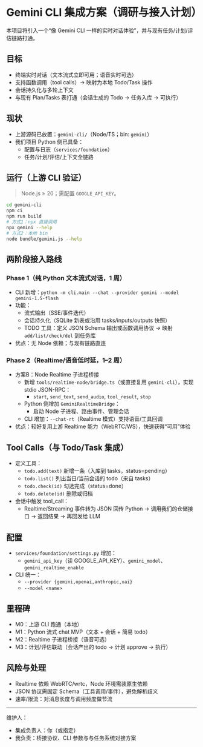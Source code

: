 # Gemini CLI 集成方案（调研与接入计划）

本项目将引入一个“像 Gemini CLI 一样的实时对话体验”，并与现有任务/计划/评估链路打通。

## 目标
- 终端实时对话（文本流式立即可用；语音实时可选）
- 支持函数调用（tool calls）→ 映射为本地 Todo/Task 操作
- 会话持久化与多轮上下文
- 与现有 Plan/Tasks 表打通（会话生成的 Todo → 任务入库 → 可执行）

## 现状
- 上游源码已放置：`gemini-cli/`（Node/TS；bin: `gemini`）
- 我们项目 Python 侧已具备：
  - 配置与日志（`services/foundation`）
  - 任务/计划/评估/上下文全链路

## 运行（上游 CLI 验证）
> Node.js ≥ 20；需配置 `GOOGLE_API_KEY`。

```bash
cd gemini-cli
npm ci
npm run build
# 方式1：npx 直接调用
npx gemini --help
# 方式2：本地 bin
node bundle/gemini.js --help
```

## 两阶段接入路线

### Phase 1（纯 Python 文本流式对话，1 周）
- CLI 新增：`python -m cli.main --chat --provider gemini --model gemini-1.5-flash`
- 功能：
  - 流式输出（SSE/事件迭代）
  - 会话持久化（SQLite 新表或沿用 tasks/inputs/outputs 快照）
  - TODO 工具：定义 JSON Schema 输出或函数调用协议 → 映射 `add/list/check/del` 到任务库
- 优点：无 Node 依赖；与现有链路直连

### Phase 2（Realtime/语音低时延，1–2 周）
- 方案B：Node Realtime 子进程桥接
  - 新增 `tools/realtime-node/bridge.ts`（或直接复用 `gemini-cli`），实现 stdio JSON-RPC：
    - `start`, `send_text`, `send_audio`, `tool_result`, `stop`
  - Python 侧增加 `GeminiRealtimeBridge`：
    - 启动 Node 子进程、路由事件、管理会话
  - CLI 增加：`--chat-rt`（Realtime 模式）支持语音/工具回调
- 优点：较好复用上游 Realtime 能力（WebRTC/WS），快速获得“可用”体验

## Tool Calls（与 Todo/Task 集成）
- 定义工具：
  - `todo.add(text)` 新增一条（入库到 tasks，status=pending）
  - `todo.list()` 列出当日/当前会话的 todo（来自 tasks）
  - `todo.check(id)` 勾选完成（status=done）
  - `todo.delete(id)` 删除或归档
- 会话中触发 tool_call：
  - Realtime/Streaming 事件转为 JSON 回传 Python → 调用我们的仓储接口 → 返回结果 → 再回发给 LLM

## 配置
- `services/foundation/settings.py` 增加：
  - `gemini_api_key`（读 GOOGLE_API_KEY）、`gemini_model`、`gemini_realtime_enable`
- CLI 统一：
  - `--provider {gemini,openai,anthropic,xai}`
  - `--model <name>`

## 里程碑
- M0：上游 CLI 跑通（本地）
- M1：Python 流式 chat MVP（文本 + 会话 + 简易 todo）
- M2：Realtime 子进程桥接（语音可选）
- M3：计划/评估联动（会话产出的 todo → 计划 approve → 执行）

## 风险与处理
- Realtime 依赖 WebRTC/wrtc，Node 环境需装原生依赖
- JSON 协议需固定 Schema（工具调用/事件），避免解析歧义
- 速率/限流：对消息长度与调用频度做节流

---

维护人：
- 集成负责人：你（或指定）
- 我负责：桥接协议、CLI 参数与与任务系统对接方案

